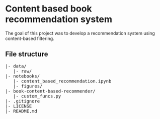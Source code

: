 # Content based book recommendation system

The goal of this project was to develop a recommendation system using content-based filtering. 

## File structure

<pre>
|- data/
   |- raw/
|- notebooks/
   |- content_based_recommendation.ipynb
   |- figures/
|- book-content-based-recommender/
   |- custom_funcs.py
|- .gitignore
|- LICENSE
|- README.md
</pre>